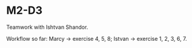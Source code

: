 # M2-D3

Teamwork with Ishtvan Shandor.

Workflow so far: Marcy -> exercise 4, 5, 8; Istvan -> exercise 1, 2, 3, 6, 7.

